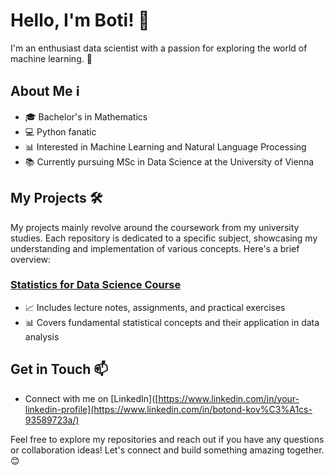 # Hello, I'm Boti! 👋

I'm an enthusiast data scientist with a passion for exploring the world of machine learning. 🚀

## About Me ℹ️

- 🎓 Bachelor's in Mathematics
- 💻 Python fanatic
- 📊 Interested in Machine Learning and Natural Language Processing
- 📚 Currently pursuing MSc in Data Science at the University of Vienna

## My Projects 🛠️

My projects mainly revolve around the coursework from my university studies. Each repository is dedicated to a specific subject, showcasing my understanding and implementation of various concepts. Here's a brief overview:

### [Statistics for Data Science Course]([https://github.com/your-username/statistics-course](https://github.com/botond0401/DS_MSC_Stats))

- 📈 Includes lecture notes, assignments, and practical exercises
- 📊 Covers fundamental statistical concepts and their application in data analysis

## Get in Touch 📫

- Connect with me on [LinkedIn]([https://www.linkedin.com/in/your-linkedin-profile](https://www.linkedin.com/in/botond-kov%C3%A1cs-93589723a/)

Feel free to explore my repositories and reach out if you have any questions or collaboration ideas! Let's connect and build something amazing together. 😊
